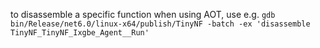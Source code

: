 to disassemble a specific function when using AOT, use e.g. `gdb bin/Release/net6.0/linux-x64/publish/TinyNF -batch -ex 'disassemble TinyNF_TinyNF_Ixgbe_Agent__Run'`
